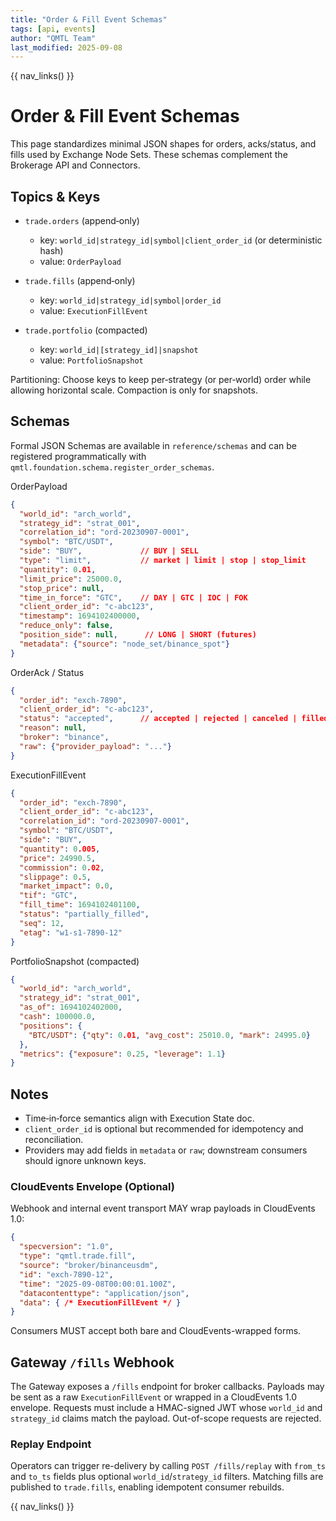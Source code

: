 ```yaml
---
title: "Order & Fill Event Schemas"
tags: [api, events]
author: "QMTL Team"
last_modified: 2025-09-08
---
```


{{ nav_links() }}

# Order & Fill Event Schemas

This page standardizes minimal JSON shapes for orders, acks/status, and fills used by Exchange Node Sets. These schemas complement the Brokerage API and Connectors.

## Topics & Keys

- `trade.orders` (append‑only)
  - key: `world_id|strategy_id|symbol|client_order_id` (or deterministic hash)
  - value: `OrderPayload`

- `trade.fills` (append‑only)
  - key: `world_id|strategy_id|symbol|order_id`
  - value: `ExecutionFillEvent`

- `trade.portfolio` (compacted)
  - key: `world_id|[strategy_id]|snapshot`
  - value: `PortfolioSnapshot`

Partitioning: Choose keys to keep per‑strategy (or per‑world) order while allowing horizontal scale. Compaction is only for snapshots.

## Schemas

Formal JSON Schemas are available in `reference/schemas` and can be
registered programmatically with `qmtl.foundation.schema.register_order_schemas`.

OrderPayload
```json
{
  "world_id": "arch_world",
  "strategy_id": "strat_001",
  "correlation_id": "ord-20230907-0001", 
  "symbol": "BTC/USDT",
  "side": "BUY",             // BUY | SELL
  "type": "limit",           // market | limit | stop | stop_limit
  "quantity": 0.01,
  "limit_price": 25000.0,
  "stop_price": null,
  "time_in_force": "GTC",    // DAY | GTC | IOC | FOK
  "client_order_id": "c-abc123",
  "timestamp": 1694102400000,
  "reduce_only": false,
  "position_side": null,      // LONG | SHORT (futures)
  "metadata": {"source": "node_set/binance_spot"}
}
```

OrderAck / Status
```json
{
  "order_id": "exch-7890",
  "client_order_id": "c-abc123",
  "status": "accepted",      // accepted | rejected | canceled | filled | partially_filled | expired
  "reason": null,
  "broker": "binance",
  "raw": {"provider_payload": "..."}
}
```

ExecutionFillEvent
```json
{
  "order_id": "exch-7890",
  "client_order_id": "c-abc123",
  "correlation_id": "ord-20230907-0001",
  "symbol": "BTC/USDT",
  "side": "BUY",
  "quantity": 0.005,
  "price": 24990.5,
  "commission": 0.02,
  "slippage": 0.5,
  "market_impact": 0.0,
  "tif": "GTC",
  "fill_time": 1694102401100,
  "status": "partially_filled",
  "seq": 12,
  "etag": "w1-s1-7890-12"
}
```

PortfolioSnapshot (compacted)
```json
{
  "world_id": "arch_world",
  "strategy_id": "strat_001",
  "as_of": 1694102402000,
  "cash": 100000.0,
  "positions": {
    "BTC/USDT": {"qty": 0.01, "avg_cost": 25010.0, "mark": 24995.0}
  },
  "metrics": {"exposure": 0.25, "leverage": 1.1}
}
```

## Notes

- Time‑in‑force semantics align with Execution State doc.
- `client_order_id` is optional but recommended for idempotency and reconciliation.
- Providers may add fields in `metadata` or `raw`; downstream consumers should ignore unknown keys.

### CloudEvents Envelope (Optional)

Webhook and internal event transport MAY wrap payloads in CloudEvents 1.0:

```json
{
  "specversion": "1.0",
  "type": "qmtl.trade.fill",
  "source": "broker/binanceusdm",
  "id": "exch-7890-12",
  "time": "2025-09-08T00:00:01.100Z",
  "datacontenttype": "application/json",
  "data": { /* ExecutionFillEvent */ }
}
```

Consumers MUST accept both bare and CloudEvents-wrapped forms.

## Gateway `/fills` Webhook

The Gateway exposes a `/fills` endpoint for broker callbacks. Payloads may be
sent as a raw `ExecutionFillEvent` or wrapped in a CloudEvents 1.0 envelope.
Requests must include a HMAC-signed JWT whose `world_id` and `strategy_id`
claims match the payload. Out-of-scope requests are rejected.

### Replay Endpoint

Operators can trigger re-delivery by calling `POST /fills/replay` with
`from_ts` and `to_ts` fields plus optional `world_id`/`strategy_id` filters.
Matching fills are published to `trade.fills`, enabling idempotent consumer
rebuilds.

{{ nav_links() }}
